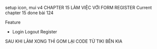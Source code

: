 setup icon, mui v4
CHAPTER 15 LÀM VIỆC VỚI FORM REGISTER
Current chapter 15 done bài 124

Feature

-   Login Logout Register

SAU KHI LÀM XONG THÌ GOM LẠI CODE TỪ TIKI BÊN KIA

